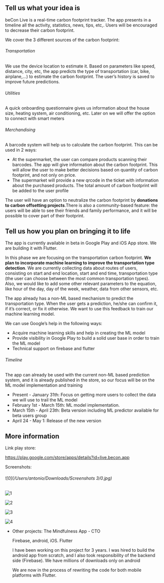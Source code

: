 ## Tell us what your idea is

beCon Live is a real-time carbon footprint tracker. The app presents in a timeline all the activity, statistics, news, tips, etc,. Users will be encouraged to decrease their carbon footprint.

We cover the 3 different sources of the carbon footprint:

###### Transportation

We use the device location to estimate it. Based on parameters like speed, distance, city, etc, the app predicts the type of transportation (car, bike, airplane,...) to estimate the carbon footprint. The user’s history is saved to improve future predictions.

###### Utilities

A quick onboarding questionnaire gives us information about the house size, heating system, air conditioning, etc. Later on we will offer the option to connect with smart meters

###### Merchandising

A barcode system will help us to calculate the carbon footprint. This can be used in 2 ways:

- At the supermarket, the user can compare products scanning their barcodes. The app will give information about the carbon footprint. This will allow the user to make better decisions based on quantity of carbon footprint, and not only on price.
- The supermarket will provide a new qrcode in the ticket with information about the purchased products. The total amount of carbon footprint will be added to the user profile

The user will have an option to neutralize the carbon footprint by **donations to carbon offsetting projects**.There is also a community-based feature: the users will be able to see their friends and family performance, and it will be possible to cover part of their footprint.

## Tell us how you plan on bringing it to life

The app is currently available in beta in Google Play and iOS App store. We are building it with Flutter.

In this phase we are focusing on the transportation carbon footprint. **We plan to incorporate machine learning to improve the transportation type detection**. We are currently collecting data about routes of users, consisting on start and end location, start and end time, transportation type (the user can choose between the most common transportation types). Also, we would like to add some other relevant parameters to the equation, like hour of the day, day of the week, weather, data from other sensors, etc.

The app already has a non-ML based mechanism to predict the transportation type. When the user gets a prediction, he/she can confirm it, if it’s correct, or fix it otherwise. We want to use this feedback to train our machine learning model.

We can use Google’s help in the following ways:

- Acquire machine learning skills and help in creating the ML model
- Provide visibility in Google Play to build a solid user base in order to train the ML model
- Technical support on firebase and flutter

###### Timeline

The app can already be used with the current non-ML based prediction system, and it is already published in the store, so our focus will be on the ML model implementation and training

- Present - January 31th: Focus on getting more users to collect the data we will use to trail the ML model
- February 1st - March 15th: ML model implementation.
- March 15th - April 23th: Beta version including ML predictor available for beta users group
- April 24 - May 1: Release of the new version

## More information

Link play store:

https://play.google.com/store/apps/details?id=live.becon.app

Screenshots:

###### ![0](/Users/antonio/Downloads/Screenshots 3/0.jpg)

![1](images/1.jpg)

![2](images/2.jpg)

![3](images/3.jpg)

![4](images/4.jpg)

- Other projects: The Mindfulness App - CTO

  Firebase, android, iOS. Flutter

  I have been working on this project for 3 years. I was hired to build the android app from scratch, and I also took responsibility of the backend side (Firebase). We have millions of downloads only on android

  We are now in the process of rewriting the code for both mobile platforms with Flutter.